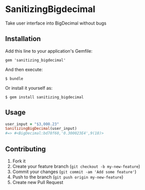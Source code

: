 # SanitizingBigdecimal

Take user interface into BigDecimal without bugs

## Installation

Add this line to your application's Gemfile:

    gem 'sanitizing_bigdecimal'

And then execute:

    $ bundle

Or install it yourself as:

    $ gem install sanitizing_bigdecimal

## Usage

```ruby
user_input = "$3,000.23"
SanitizingBigDecimal(user_input)
#=> #<BigDecimal:bd78f60,'0.300023E4',9(18)>
```

## Contributing

1. Fork it
2. Create your feature branch (`git checkout -b my-new-feature`)
3. Commit your changes (`git commit -am 'Add some feature'`)
4. Push to the branch (`git push origin my-new-feature`)
5. Create new Pull Request
